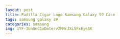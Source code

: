 ```yaml
---
layout: post
title: Padilla Cigar Logo Samsung Galaxy S9 Case
tags: samsung galaxy s9
categories: samsung
img: 1YF-3UnGnC1oDmterv2MMrJXiSFxEyeAK
---
```

